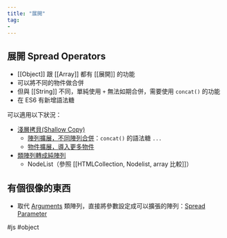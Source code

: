 ```yaml
---
title: "展開"
tag: 
- 
---
```

## 展開 Spread Operators

- [[Object]] 跟 [[Array]] 都有 [[展開]] 的功能
- 可以將不同的物件做合併
- 但與 [[String]] 不同，單純使用 `+`  無法如期合併，需要使用 `concat()` 的功能
- 在 ES6 有新增語法糖

可以適用以下狀況：
- [淺層拷貝(Shallow Copy)](淺層拷貝(Shallow%20Copy).md)
	- [陣列擴展，不同陣列合併](陣列擴展，不同陣列合併.md)：`concat()` 的語法糖 `...`
	- [物件擴展，導入更多物件](物件擴展，導入更多物件.md)
- [類陣列轉成純陣列](類陣列轉成純陣列.md)
	- NodeList（參照 [[HTMLCollection, Nodelist, array 比較]]）

## 有個很像的東西
- 取代 [Arguments](Arguments.md) 類陣列，直接將參數設定成可以擴張的陣列：[Spread Parameter](Spread%20Parameter.md)



#js #object